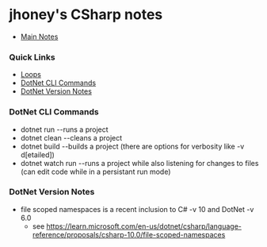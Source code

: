 # jhoney's CSharp notes #
* [Main Notes](../README.md#quick-links)

### Quick Links ###
* [Loops](./Documentation/Loops.md)
* [DotNet CLI Commands](#dotnet_cli_commands)
* [DotNet Version Notes](#dotnet_version_notes)

### DotNet CLI Commands ###
* dotnet run   --runs a project
* dotnet clean  --cleans a project
* dotnet build  --builds a project (there are options for verbosity like -v d[etailed])
* dotnet watch run --runs a project while also listening for changes to files (can edit code while in a persistant run mode)
<a name="dotnet_cli_commands"></a>

### DotNet Version Notes ###
* file scoped namespaces is a recent inclusion to C# -v 10 and DotNet -v 6.0
    - see https://learn.microsoft.com/en-us/dotnet/csharp/language-reference/proposals/csharp-10.0/file-scoped-namespaces
<a name="dotnet_version_notes"></a>
